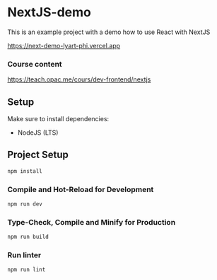 # NextJS-demo

This is an example project with a demo how to use React with NextJS

https://next-demo-lyart-phi.vercel.app

### Course content

https://teach.opac.me/cours/dev-frontend/nextjs

## Setup

Make sure to install dependencies:

- NodeJS (LTS)

## Project Setup

```sh
npm install
```

### Compile and Hot-Reload for Development

```sh
npm run dev
```

### Type-Check, Compile and Minify for Production

```sh
npm run build
```

### Run linter

```sh
npm run lint
```
